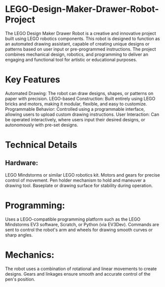 # LEGO-Design-Maker-Drawer-Robot-Project

The LEGO Design Maker Drawer Robot is a creative and innovative project built using LEGO robotics components. This robot is designed to function as an automated drawing assistant, capable of creating unique designs or patterns based on user input or pre-programmed instructions. The project combines mechanical design, robotics, and programming to deliver an engaging and functional tool for artistic or educational purposes.


# Key Features
Automated Drawing: The robot can draw designs, shapes, or patterns on paper with precision.
LEGO-based Construction: Built entirely using LEGO bricks and motors, making it modular, flexible, and easy to customize.
Programmable Behavior: Controlled using a programmable interface, allowing users to upload custom drawing instructions.
User Interaction: Can be operated interactively, where users input their desired designs, or autonomously with pre-set designs.

# Technical Details
## Hardware:
LEGO Mindstorms or similar LEGO robotics kit.
Motors and gears for precise control of movement.
Pen holder mechanism to hold and maneuver a drawing tool.
Baseplate or drawing surface for stability during operation.
# Programming:

Uses a LEGO-compatible programming platform such as the LEGO Mindstorms EV3 software, Scratch, or Python (via EV3Dev).
Commands are sent to control the robot's arm and wheels for drawing smooth curves or sharp angles.
# Mechanics:
The robot uses a combination of rotational and linear movements to create designs.
Gears and linkages ensure smooth and accurate control of the pen's position.
